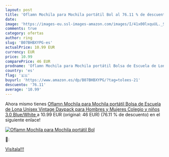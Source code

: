 ```yaml
---
layout: post
title: 'Oflamn Mochila para Mochila portátil Bol al 76.11 % de descuento'
date: 
image: 'https://images-eu.ssl-images-amazon.com/images/I/41x00lxquUL._SL200_.jpg'
comments: true
category: ofertas
author: ring
slug: 'B07BHBXYPG-es'
actualPrice: 10.99 EUR
currency: EUR
price: 10.99
comparePrice: 46 EUR
prodname: 'Oflamn Mochila para Mochila portátil Bolsa de Escuela de Lona Unisex Vintage Daypack para Hombres y Mujeres  Colegio y niños  3.0 Blue/White '
country: 'es'
flag: '🇪🇸'
buyurl: 'https://www.amazon.es/dp/B07BHBXYPG/?tag=tolees-21'
descuento: '76.11'
average: '10.99'
---
```


Ahora mismo tienes [Oflamn Mochila para Mochila portátil Bolsa de Escuela de Lona Unisex Vintage Daypack para Hombres y Mujeres  Colegio y niños  3.0 Blue/White ](https://www.amazon.es/dp/B07BHBXYPG/?tag=tolees-21) a 10.99 EUR (original: 46 EUR) (76.11 %  de descuento) en el siguiente enlace!

[![Oflamn Mochila para Mochila portátil Bol](https://images-eu.ssl-images-amazon.com/images/I/41x00lxquUL._SL200_.jpg)](https://www.amazon.es/dp/B07BHBXYPG/?tag=tolees-21)

🔎:


[Visítala!!!](https://www.amazon.es/dp/B07BHBXYPG/?tag=tolees-21)
